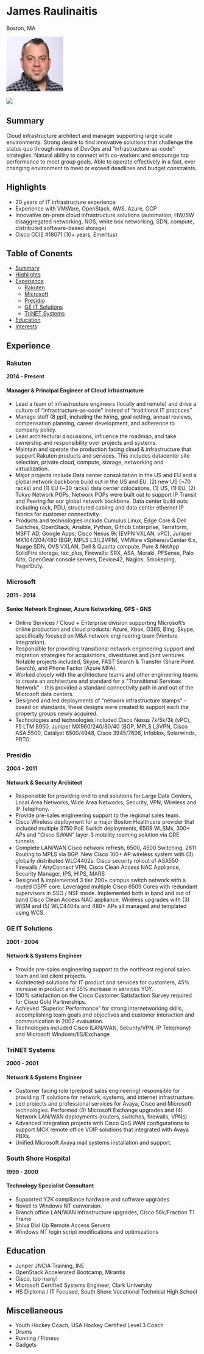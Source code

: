 # James Raulinaitis
Boston, MA

![ProfilePic](https://raw.githubusercontent.com/jamesraul/jamesraul.github.io/master/profilepic.jpg)

[![](https://content.linkedin.com/content/dam/me/business/en-us/amp/brand-site/v2/bg/LI-Bug.svg.original.svg)](https://www.linkedin.com/in/jamesraul)

## Summary 
Cloud infrastructure architect and manager supporting large scale environments. Strong desire to find innovative solutions that challenge the status quo through means of DevOps and “infrastructure-as-code" strategies. Natural ability to connect with co-workers and encourage top performance to meet group goals. Able to operate effectively in a fast, ever changing environment to meet or exceed deadlines and budget constraints. 

## Highlights
- 20 years of IT infrastructure experience           
- Experience with VMWare, OpenStack, AWS, Azure, GCP
- Innovative on-prem cloud infrastructure solutions (automation, HW/SW disaggregated networking, NOS, white box networking, SDN, compute, distributed software-based storage) 
- Cisco CCIE #18071 (10+ years, Emeritus)

## Table of Conents
* [Summary](#summary)
* [Highlights](#highlights)
* [Experience](#experience)
  * [Rakuten](#rakuten)
  * [Microsoft](#microsoft)
  * [Presidio](#presidio)
  * [GE IT Solutions](#ge-it-solutions)
  * [TriNET Systems](#trinet-systems)
* [Education](#education)
* [Interests](#interests)


## Experience
### Rakuten
**2014 - Present**
#### Manager & Principal Engineer of Cloud Infrastructure
- Lead a team of infrastructure engineers (locally and remote) and drive a culture of “infrastructure-as-code” instead of “traditional IT practices” 
- Manage staff (8 ppl), including the hiring, goal setting, annual reviews, compensation planning, career development, and adherence to company policy. 
- Lead architectural discussions, influence the roadmap, and take ownership and responsibility over projects and systems. 
- Maintain and operate the production facing cloud & infrastructure that support Rakuten products and services. This includes datacenter site selection, private cloud, compute, storage, networking and virtualization.  
- Major projects include Data center consolidation in the US and EU and a global network backbone build out in the US and EU. (2) new US (~70 racks) and (1) EU (~30 racks) data center colocations, (1) US, (1) EU, (2) Tokyo Network POPs. Network POPs were built out to support IP Transit and Peering for our global network backbone. Data center build outs including rack, PDU, structured cabling and data center ethernet IP fabrics for customer connectivity. 
- Products and technologies include Cumulus Linux, Edge Core & Dell Switches, OpenStack, Ansible, Python, Github Enterprise, Terraform, MSFT AD, Google Apps, Cisco Nexus 9k (EVPN VXLAN, vPC), Juniper MX104/204/480 (BGP, MPLS L3/L2VPN), VMWare vSphere/vCenter 6.x, Nuage SDN, OVS VXLAN, Dell & Quanta compute, Pure & NetApp SolidFire storage, tac_plus, Firewalls: SRX, ASA, Meraki, PFSense, Palo Alto, OpenGear console servers, Device42, Nagios, Smokeping, PagerDuty.  

### Microsoft
**2011 - 2014**
#### Senior Network Engineer, Azure Networking, GFS - GNS
- Online Services / Cloud + Enterprise division supporting Microsoft’s online production and cloud products: Azure, Xbox, O365, Bing, Skype, specifically focused on M&A network engineering team (Venture Integration). 
- Responsible for providing transitional network engineering support and migration strategies for acquisitions, divestitures and joint ventures. Notable projects included, Skype, FAST Search & Transfer (Share Point Search), and Phone Factor (Azure MFA). 
- Worked closely with the architecture teams and other engineering teams to create an architecture and standard for a "Transitional Services Network" - this provided a standard connectivity path in and out of the Microsoft data centers. 
- Designed and led deployments of "network infrastructure stamps" - based on standards, these designs were created to support each the property groups newly acquired. 
- Technologies and technologies included Cisco Nexus 7k/5k/3k (vPC), F5 LTM 8950, Juniper MX960/240/80/40 (BGP, MPLS L3VPN, Cisco ASA 5500, Catalyst 6500/4948, Cisco 3945/7606, Infoblox, Solarwinds, PRTG. 

### Presidio
**2004 - 2011**
#### Network & Security Architect 
- Responsible for providing end to end solutions for Large Data Centers, Local Area Networks, Wide Area Networks, Security, VPN, Wireless and IP Telephony. 
- Provide pre-sales engineering support to the regional sales team.
- Cisco Wireless deployment for a major Boston Healthcare provider that included multiple 3750 PoE Switch deployments, 6509 WLSMs, 300+ APs and "Cisco SWAN" layer-3 mobility roaming solution via GRE tunnels. 
- Complete LAN/WAN Cisco network refresh, 6500, 4500 Switching, 2811 Routing to MPLS via BGP. New Cisco 100+ AP wireless system with (3) globally distributed WLC4402s. Cisco security rollout of ASA550 Firewalls / AnyConnect VPN, Cisco Clean Access NAC Appliance, Security Manager, IPS, HIPS, MARS 
- Designed & implemented 3 tier 200+ campus switch network with a routed OSPF core. Leveraged multiple Cisco 6509 Cores with redundant supervisors in SSO / NSF mode. Implemented both in band and out of band Cisco Clean Access NAC appliance. Wireless upgrades with (3) WiSM and (5) WLC4404s and 480+ APs all managed and templated using WCS. 

### GE IT Solutions
**2001 - 2004**  
#### Network & Systems Engineer
- Provide pre-sales engineering support to the northeast regional sales team and led client projects. 
- Architected solutions for IT product and services for customers, 45% increase in product and 35% increase in services YOY. 
- 100% satisfaction on the Cisco Customer Satisfaction Survey required for Cisco Gold Partnerships.  
- Achieved “Superior Performance” for strong internetworking skills, accomplishing team goals and objectives and customer interaction and communication in 2002 evaluation.  
- Technologies included Cisco (LAN/WAN, Security/VPN, IP Telephony) and Microsoft Windows/IIS/Exchange

### TriNET Systems
**2000 - 2001**
#### Network & Systems Engineer 
- Customer facing role (pre/post sales engineering) responsible for providing IT solutions for network, systems, and internet infrastructure.  
- Led projects and professional services for Avaya, Cisco and Microsoft technologies. Performed (3) Microsoft Exchange upgrades and (4) Network LAN/WAN deployments (routers, switches, firewalls, VPNs) 
- Advanced integration projects with Cisco QoS WAN configurations to support MCK remote office VOIP solutions that integrated with Avaya PBXs. 
- Unified Microsoft Avaya mail systems installation and support. 

### South Shore Hospital
**1999 - 2000**
#### Technology Specialist Consultant
- Supported Y2K compliance hardware and software upgrades. 
- Novell to Windows NT conversion.  
- Branch office LAN/WAN infrastructure upgrades, Cisco 56k/Fraction T1 Frame 
- Shiva Dial Up Remote Access Servers 
- Windows NT login script modifications and optimizations 

## Education
- Junper JNCIA Training, INE
- OpenStack Accelerated Bootcamp, Mirantis
- Cisco, too many!
- Microsoft Certified Systems Engineer, Clark University
- HS Diploma / IT Focused, South Shore Vocational Technical High School

## Miscellaneous
- Youth Hockey Coach, USA Hockey Certified Level 3 Coach
- Drums
- Running / Fitness
- Gadgets